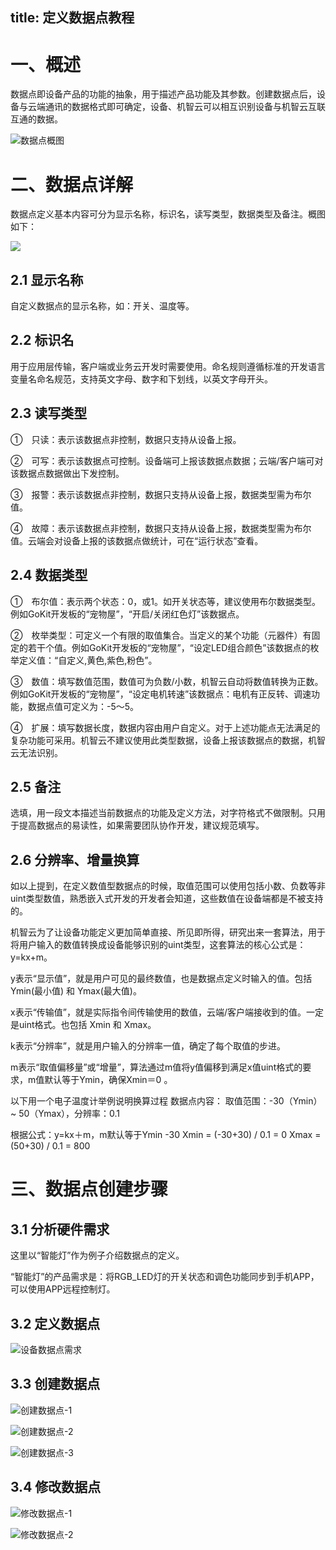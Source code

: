 title: 定义数据点教程
---
# 一、概述
数据点即设备产品的功能的抽象，用于描述产品功能及其参数。创建数据点后，设备与云端通讯的数据格式即可确定，设备、机智云可以相互识别设备与机智云互联互通的数据。

![数据点概图](/assets/zh-cn/quickstart/dev/new6.png)

# 二、数据点详解

数据点定义基本内容可分为显示名称，标识名，读写类型，数据类型及备注。概图如下：

![](/assets/zh-cn/quickstart/dev/image7.png)

## 2.1 显示名称
  自定义数据点的显示名称，如：开关、温度等。

## 2.2 标识名
  用于应用层传输，客户端或业务云开发时需要使用。命名规则遵循标准的开发语言变量名命名规范，支持英文字母、数字和下划线，以英文字母开头。

## 2.3 读写类型

①　只读：表示该数据点非控制，数据只支持从设备上报。

②　可写：表示该数据点可控制。设备端可上报该数据点数据；云端/客户端可对该数据点数据做出下发控制。

③　报警：表示该数据点非控制，数据只支持从设备上报，数据类型需为布尔值。

④　故障：表示该数据点非控制，数据只支持从设备上报，数据类型需为布尔值。云端会对设备上报的该数据点做统计，可在“运行状态”查看。

## 2.4 数据类型

①　布尔值：表示两个状态：0，或1。如开关状态等，建议使用布尔数据类型。例如GoKit开发板的“宠物屋”，“开启/关闭红色灯”该数据点。

②　枚举类型：可定义一个有限的取值集合。当定义的某个功能（元器件）有固定的若干个值。例如GoKit开发板的“宠物屋”，“设定LED组合颜色”该数据点的枚举定义值：“自定义,黄色,紫色,粉色”。

③　数值：填写数值范围，数值可为负数/小数，机智云自动将数值转换为正数。例如GoKit开发板的“宠物屋”，“设定电机转速”该数据点：电机有正反转、调速功能，数据点值可定义为：-5～5。

④　扩展：填写数据长度，数据内容由用户自定义。对于上述功能点无法满足的复杂功能可采用。机智云不建议使用此类型数据，设备上报该数据点的数据，机智云无法识别。

## 2.5  备注
选填，用一段文本描述当前数据点的功能及定义方法，对字符格式不做限制。只用于提高数据点的易读性，如果需要团队协作开发，建议规范填写。

## 2.6 分辨率、增量换算

如以上提到，在定义数值型数据点的时候，取值范围可以使用包括小数、负数等非uint类型数值，熟悉嵌入式开发的开发者会知道，这些数值在设备端都是不被支持的。

机智云为了让设备功能定义更加简单直接、所见即所得，研究出来一套算法，用于将用户输入的数值转换成设备能够识别的uint类型，这套算法的核心公式是：y=kx+m。

y表示“显示值”，就是用户可见的最终数值，也是数据点定义时输入的值。包括Ymin(最小值) 和 Ymax(最大值)。

x表示“传输值”，就是实际指令间传输使用的数值，云端/客户端接收到的值。一定是uint格式。也包括 Xmin 和 Xmax。

k表示“分辨率”，就是用户输入的分辨率一值，确定了每个取值的步进。

m表示“取值偏移量”或“增量”，算法通过m值将y值偏移到满足x值uint格式的要求，m值默认等于Ymin，确保Xmin＝0 。

以下用一个电子温度计举例说明换算过程 数据点内容： 取值范围：-30（Ymin） ~ 50（Ymax），分辨率：0.1

根据公式：y=kx＋m，m默认等于Ymin -30
Xmin = (-30+30) / 0.1 = 0
Xmax = (50+30) / 0.1 = 800

# 三、数据点创建步骤

## 3.1 分析硬件需求

这里以“智能灯”作为例子介绍数据点的定义。

“智能灯”的产品需求是：将RGB_LED灯的开关状态和调色功能同步到手机APP，可以使用APP远程控制灯。

## 3.2 定义数据点

![设备数据点需求](/assets/zh-cn/quickstart/dev/table41.png)

## 3.3 创建数据点

![创建数据点-1](/assets/zh-cn/quickstart/dev/new7.png)

![创建数据点-2](/assets/zh-cn/quickstart/dev/new8.png)

![创建数据点-3](/assets/zh-cn/quickstart/dev/new9.png)

## 3.4 修改数据点

![修改数据点-1](/assets/zh-cn/quickstart/dev/new10.png)

![修改数据点-2](/assets/zh-cn/quickstart/dev/new11.png)

